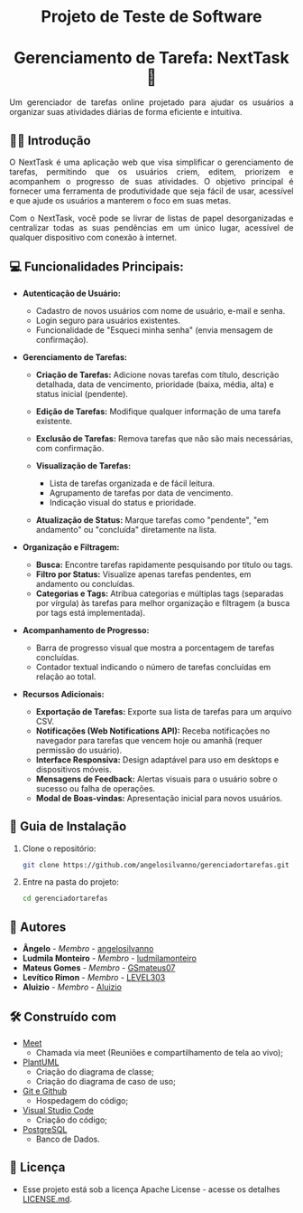 <h1 align="center"> Projeto de Teste de Software </h1>
<h1 align="center"> Gerenciamento de Tarefa: NextTask 📃 </h1>

<p align="justify"> Um gerenciador de tarefas online projetado para ajudar os usuários a organizar suas atividades diárias de forma eficiente e intuitiva. </p>

## ✍🏽 Introdução

<p align="justify"> O NextTask é uma aplicação web que visa simplificar o gerenciamento de tarefas, permitindo que os usuários criem, editem, priorizem e acompanhem o progresso de suas atividades. O objetivo principal é fornecer uma ferramenta de produtividade que seja fácil de usar, acessível e que ajude os usuários a manterem o foco em suas metas.</p>

 <p align="justify"> Com o NextTask, você pode se livrar de listas de papel desorganizadas e centralizar todas as suas pendências em um único lugar, acessível de qualquer dispositivo com conexão à internet.</p>

## **:computer:** Funcionalidades Principais:

*   **Autenticação de Usuário:**
    *   Cadastro de novos usuários com nome de usuário, e-mail e senha.
    *   Login seguro para usuários existentes.
    *   Funcionalidade de "Esqueci minha senha" (envia mensagem de confirmação).
*   **Gerenciamento de Tarefas:**
  
    *   **Criação de Tarefas:** Adicione novas tarefas com título, descrição detalhada, data de vencimento, prioridade (baixa, média, alta) e status inicial (pendente).
    *   **Edição de Tarefas:** Modifique qualquer informação de uma tarefa existente.
    *   **Exclusão de Tarefas:** Remova tarefas que não são mais necessárias, com confirmação.
      
    *   **Visualização de Tarefas:**
      
        *   Lista de tarefas organizada e de fácil leitura.
        *   Agrupamento de tarefas por data de vencimento.
        *   Indicação visual do status e prioridade.
          
    *   **Atualização de Status:** Marque tarefas como "pendente", "em andamento" ou "concluída" diretamente na lista.
*   **Organização e Filtragem:**
  
    *   **Busca:** Encontre tarefas rapidamente pesquisando por título ou tags.
    *   **Filtro por Status:** Visualize apenas tarefas pendentes, em andamento ou concluídas.
    *   **Categorias e Tags:** Atribua categorias e múltiplas tags (separadas por vírgula) às tarefas para melhor organização e filtragem (a busca por tags está implementada).
      
*   **Acompanhamento de Progresso:**
  
    *   Barra de progresso visual que mostra a porcentagem de tarefas concluídas.
    *   Contador textual indicando o número de tarefas concluídas em relação ao total.
      
*   **Recursos Adicionais:**
    *   **Exportação de Tarefas:** Exporte sua lista de tarefas para um arquivo CSV.
    *   **Notificações (Web Notifications API):** Receba notificações no navegador para tarefas que vencem hoje ou amanhã (requer permissão do usuário).
    *   **Interface Responsiva:** Design adaptável para uso em desktops e dispositivos móveis.
    *   **Mensagens de Feedback:** Alertas visuais para o usuário sobre o sucesso ou falha de operações.
    *   **Modal de Boas-vindas:** Apresentação inicial para novos usuários.

## 🔨 Guia de Instalação  

1. Clone o repositório:  
   ```bash  
   git clone https://github.com/angelosilvanno/gerenciadortarefas.git  
   ```  

2. Entre na pasta do projeto:  
   ```bash  
   cd gerenciadortarefas  
   ```

## 👷 Autores

* **Ângelo** - *Membro* - [angelosilvanno](https://github.com/angelosilvanno)
* **Ludmila Monteiro** - *Membro* - [ludmilamonteiro](https://github.com/LudmilaMonteiro)
* **Mateus Gomes** - *Membro* - [GSmateus07](https://github.com/GSmateus07)
* **Levítico Rimon** - *Membro* - [LEVEL303](https://github.com/LEVEL303)
* **Aluizio** - *Membro* - [Aluizio](https://github.com/aluiziairesjr007)

## **:hammer_and_wrench:** Construído com
 *  [Meet](https://meet.google.com/)
    * Chamada via meet (Reuniões e compartilhamento de tela ao vivo);    
 *  [PlantUML](https://plantuml.com/)
    * Criação do diagrama de classe;
    * Criação do diagrama de caso de uso;
 *  [Git e Github](https://github.com/)
    * Hospedagem do código;
 *  [Visual Studio Code](https://code.visualstudio.com/)
    * Criação do código;
 * [PostgreSQL](https://www.postgresql.org/)
   * Banco de Dados.

## 📄 Licença

* Esse projeto está sob a licença Apache License - acesse os detalhes [LICENSE.md](https://github.com/angelosilvanno/gerenciadortarefas/tree/main?tab=Apache-2.0-1-ov-file).
